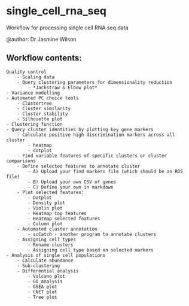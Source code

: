 # single_cell_rna_seq
Workflow for processing single cell RNA seq data 

@author: Dr Jasmine Wilson 

## **Workflow contents:** 
    Quality control
        - Scaling data 
        - Query clustering parameters for dimensionality reduction 
            - *Jackstraw & Elbow plot* 
    - Variance modelling
    - Automated PC choice tools 
        - Clustertree
        - Cluster similarity
        - Cluster stability
        - Silhouette plot
    - Clustering function 
    - Query cluster identities by plotting key gene markers 
        - Calculate positive high discrimination markers across all cluster
            - heatmap 
            - dotplot 
        - Find variable features of specific clusters or cluster comparisons
        - Define selected features to annotate cluster
            - A) Upload your find markers file (which should be an RDS file) 
            - B) Upload your own CSV of genes 
            - C) Define your own in markdown 
        - Plot selected features:
            - Dotplot  
            - Density plot 
            - Violin plot 
            - Heatmap top features 
            - Heatmap selected features 
            - Column plot
        - Automated cluster annotation
            - scCatch - another program to annotate clusters 
        - Assigning cell types
            - Rename clusters 
            - Assigning cell type based on selected markers 
    - Analysis of single cell populations 
        - Calculate abundance
        - Sub-clustering
        - Differential analysis
            - Volcano plot 
            - GO analysis 
            - GSEA plot 
            - CNET plot 
            - Tree plot 





